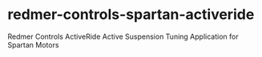 # redmer-controls-spartan-activeride
Redmer Controls ActiveRide Active Suspension Tuning Application for Spartan Motors
